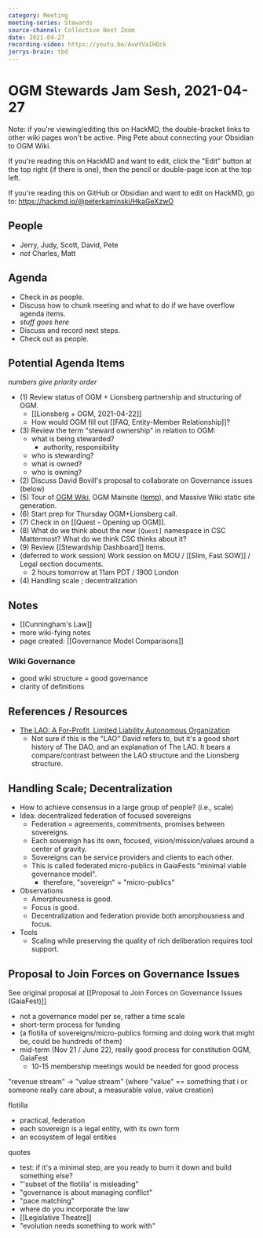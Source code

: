 ```yaml
---
category: Meeting
meeting-series: Stewards
source-channel: Collective Next Zoom
date: 2021-04-27
recording-video: https://youtu.be/AueVVaIHQck
jerrys-brain: tbd
---
```

# OGM Stewards Jam Sesh, 2021-04-27

Note: if you're viewing/editing this on HackMD, the double-bracket links to other wiki pages won't be active. Ping Pete about connecting your Obsidian to OGM Wiki.

If you're reading this on HackMD and want to edit, click the "Edit" button at the top right (if there is one), then the pencil or double-page icon at the top left.

If you're reading this on GitHub or Obsidian and want to edit on HackMD, go to: https://hackmd.io/@peterkaminski/HkaGeXzwO

## People

- Jerry, Judy, Scott, David, Pete
- _not_ Charles, Matt

## Agenda

- Check in as people.
- Discuss how to chunk meeting and what to do if we have overflow agenda items.
- _stuff goes here_
- Discuss and record next steps.
- Check out as people.

## Potential Agenda Items

_numbers give priority order_

- (1) Review status of OGM + Lionsberg partnership and structuring of OGM.
	- [[Lionsberg + OGM, 2021-04-22]]
	- How would OGM fill out [[FAQ, Entity-Member Relationship]]?
- (3) Review the term "steward ownership" in relation to OGM:
    - what is being stewarded?
        - authority, responsibility
    - who is stewarding?
    - what is owned?
    - who is owning?
- (2) Discuss David Bovill's proposal to collaborate on Governance issues (below)
- (5) Tour of [OGM Wiki](https://github.com/OpenGlobalMind/ogm-wiki/), OGM Mainsite ([temp](https://ogm-mainsite.netlify.app/)), and Massive Wiki static site generation.
- (6) Start prep for Thursday OGM+Lionsberg call.
- (7) Check in on [[Quest - Opening up OGM]].
- (8) What do we think about the new `[Quest]` namespace in CSC Mattermost? What do we think CSC thinks about it?
- (9) Review [[Stewardship Dashboard]] items.
- (deferred to work session) Work session on MOU / [[Slim, Fast SOW]] / Legal section documents.
    - 2 hours tomorrow at 11am PDT / 1900 London
- (4) Handling scale ; decentralization

## Notes

- [[Cunningham's Law]]
- more wiki-fying notes
- page created: [[Governance Model Comparisons]]

### Wiki Governance

- good wiki structure = good governance
- clarity of definitions

## References / Resources

- [The LAO: A For\-Profit, Limited Liability Autonomous Organization](https://medium.com/openlawofficial/the-lao-a-for-profit-limited-liability-autonomous-organization-9eae89c9669c)
    - Not sure if this is the "LAO" David refers to, but it's a good short history of The DAO, and an explanation of The LAO.  It bears a compare/contrast between the LAO structure and the Lionsberg structure.

## Handling Scale; Decentralization

- How to achieve consensus in a large group of people? (i.e., scale)
- Idea: decentralized federation of focused sovereigns
    - Federation = agreements, commitments, promises between sovereigns.
    - Each sovereign has its own, focused, vision/mission/values around a center of gravity.
    - Sovereigns can be service providers and clients to each other.
    - This is called federated micro-publics in GaiaFests "minimal viable governance model".
        - therefore, "sovereign" = "micro-publics"
- Observations
    - Amorphousness is good.
    - Focus is good.
    - Decentralization and federation provide both amorphousness and focus.
- Tools
    - Scaling while preserving the quality of rich deliberation requires tool support.

## Proposal to Join Forces on Governance Issues

See original proposal at [[Proposal to Join Forces on Governance Issues (GaiaFest)]]

- not a governance model per se, rather a time scale
- short-term process for funding
- (a flotilla of sovereigns/micro-publics forming and doing work that might be, could be hundreds of them)
- mid-term (Nov 21 / June 22), really good process for constitution OGM, GaiaFest
    - 10-15 membership meetings would be needed for good process

"revenue stream" -> "value stream" (where "value" == something that i or someone really care about, a measurable value, value creation)

flotilla
- practical, federation
- each sovereign is a legal entity, with its own form
- an ecosystem of legal entities

quotes
- test: if it's a minimal step, are you ready to burn it down and build something else?
- "'subset of the flotilla' is misleading"
- "governance is about managing conflict"
- "pace matching"
- where do you incorporate the law
- [[Legislative Theatre]]
- "evolution needs something to work with"

